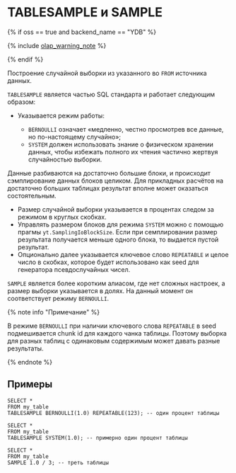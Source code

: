 # TABLESAMPLE и SAMPLE

{% if oss == true and backend_name == "YDB" %}

{% include [olap_warning_note](../../../../../_includes/not_allow_for_olap_note.md) %}

{% endif %}

Построение случайной выборки из указанного во `FROM` источника данных.

`TABLESAMPLE` является частью SQL стандарта и работает следующим образом:

* Указывается режим работы:

  * `BERNOULLI` означает «медленно, честно просмотрев все данные, но по-настоящему случайно»;
  * `SYSTEM` должен использовать знание о физическом хранении данных, чтобы избежать полного их чтения частично жертвуя случайностью выборки.

Данные разбиваются на достаточно большие блоки, и происходит сэмплирование данных блоков целиком. Для прикладных расчётов на достаточно больших таблицах результат вполне может оказаться состоятельным.

* Размер случайной выборки указывается в процентах следом за режимом в круглых скобках.
* Управлять размером блоков для режима `SYSTEM` можно с помощью прагмы `yt.SamplingIoBlockSize`. Если при семплировании размер результата получается меньше одного блока, то выдается пустой результат.
* Опционально далее указывается ключевое слово `REPEATABLE` и целое число в скобках, которое будет использовано как seed для генератора псевдослучайных чисел.

`SAMPLE` является более коротким алиасом, где нет сложных настроек, а размер выборки указывается в долях. На данный момент он соответствует режиму `BERNOULLI`.

{% note info "Примечание" %}

В режиме `BERNOULLI` при наличии ключевого слова `REPEATABLE` в seed подмешивается chunk id для каждого чанка таблицы. Поэтому выборка для разных таблиц с одинаковым содержимым может давать разные результаты.

{% endnote %}

## Примеры

```yql
SELECT *
FROM my_table
TABLESAMPLE BERNOULLI(1.0) REPEATABLE(123); -- один процент таблицы
```

```yql
SELECT *
FROM my_table
TABLESAMPLE SYSTEM(1.0); -- примерно один процент таблицы
```

```yql
SELECT *
FROM my_table
SAMPLE 1.0 / 3; -- треть таблицы
```
